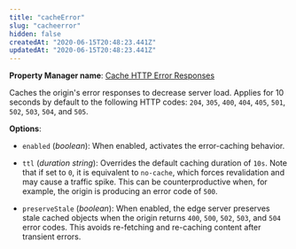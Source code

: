 ```yaml
---
title: "cacheError"
slug: "cacheerror"
hidden: false
createdAt: "2020-06-15T20:48:23.441Z"
updatedAt: "2020-06-15T20:48:23.441Z"
---
```

__Property Manager name__: [Cache HTTP Error Responses](https://control.akamai.com/wh/CUSTOMER/AKAMAI/en-US/WEBHELP/property-manager/property-manager-help/csh_lookup.html?id=PM_0020)

Caches the origin's error responses to decrease server load. Applies for 10 seconds by default to the following HTTP codes: `204`, `305`, `400`, `404`, `405`, `501`, `502`, `503`, `504`, and `505`.

__Options__:

<div class="option" markdown="1" id="cacheError.enabled" >

- `enabled` (_boolean_): When enabled, activates the error-caching behavior.

</div>

<div class="option" markdown="1" id="cacheError.ttl" >

- `ttl` (_duration string_): Overrides the default caching duration of `10s`. Note that if set to `0`, it is equivalent to `no-cache`, which forces revalidation and may cause a traffic spike. This can be counterproductive when, for example, the origin is producing an error code of `500`.

</div>

<div class="option" markdown="1" id="cacheError.preserveStale" >

- `preserveStale` (_boolean_): When enabled, the edge server preserves stale cached objects when the origin returns `400`, `500`, `502`, `503`, and `504` error codes. This avoids re-fetching and re-caching content after transient errors.

</div>

</div>

<div class="feature" data-feature="cacheId" markdown="1">
